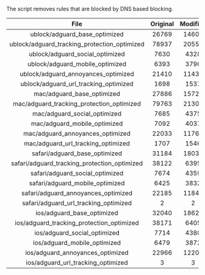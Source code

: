 The script removes rules that are blocked by DNS based blocking.


| File | Original | Modified |
|:----:|:-----:|:-----:|
| ublock/adguard_base_optimized | 26769 | 14606 |
| ublock/adguard_tracking_protection_optimized | 78937 | 20551 |
| ublock/adguard_social_optimized | 7630 | 4328 |
| ublock/adguard_mobile_optimized | 6393 | 3796 |
| ublock/adguard_annoyances_optimized | 21410 | 11437 |
| ublock/adguard_url_tracking_optimized | 1698 | 1537 |
| mac/adguard_base_optimized | 27886 | 15726 |
| mac/adguard_tracking_protection_optimized | 79763 | 21308 |
| mac/adguard_social_optimized | 7685 | 4375 |
| mac/adguard_mobile_optimized | 7092 | 4037 |
| mac/adguard_annoyances_optimized | 22033 | 11764 |
| mac/adguard_url_tracking_optimized | 1707 | 1546 |
| safari/adguard_base_optimized | 31184 | 18031 |
| safari/adguard_tracking_protection_optimized | 38122 | 6395 |
| safari/adguard_social_optimized | 7674 | 4359 |
| safari/adguard_mobile_optimized | 6425 | 3832 |
| safari/adguard_annoyances_optimized | 22185 | 11842 |
| safari/adguard_url_tracking_optimized | 2 | 2 |
| ios/adguard_base_optimized | 32040 | 18620 |
| ios/adguard_tracking_protection_optimized | 38171 | 6405 |
| ios/adguard_social_optimized | 7714 | 4380 |
| ios/adguard_mobile_optimized | 6479 | 3872 |
| ios/adguard_annoyances_optimized | 22966 | 12209 |
| ios/adguard_url_tracking_optimized | 3 | 3 |